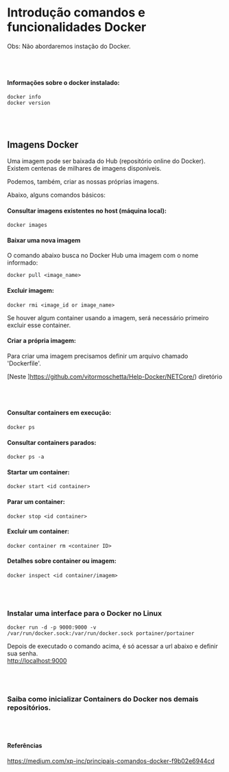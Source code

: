 # Introdução comandos e funcionalidades Docker

Obs: Não abordaremos instação do Docker.

<br>
<br>

#### Informações sobre o docker instalado:
```
docker info
docker version
```

<br>
<br>


## Imagens Docker

Uma imagem pode ser baixada do Hub (repositório online do Docker). Existem centenas de milhares de imagens disponíveis.

Podemos, também, criar as nossas próprias imagens.  

Abaixo, alguns comandos básicos:

#### Consultar imagens existentes no host (máquina local):
```
docker images
```

#### Baixar uma nova imagem
O comando abaixo busca no Docker Hub uma imagem com o nome informado:
```
docker pull <image_name>
```

#### Excluir imagem:
```
docker rmi <image_id or image_name>
```
Se houver algum container usando a imagem, será necessário primeiro excluir esse container.


#### Criar a própria imagem:
Para criar uma imagem precisamos definir um arquivo chamado 'Dockerfile'.  

[Neste ]https://github.com/vitormoschetta/Help-Docker/NETCore/) diretório

<br>
<br>



#### Consultar containers em execução:
```
docker ps 
```

#### Consultar containers parados:
```
docker ps -a
```

#### Startar um container:
```
docker start <id container>
```

#### Parar um container:
```
docker stop <id container>
```

#### Excluir um container:
```
docker container rm <container ID>
```

#### Detalhes sobre container ou imagem:
```
docker inspect <id container/imagem>
```

<br>
<br>

### Instalar uma interface para o Docker no Linux
```
docker run -d -p 9000:9000 -v /var/run/docker.sock:/var/run/docker.sock portainer/portainer
```
Depois de executado o comando acima, é só acessar a url abaixo e definir sua senha.      
<http://localhost:9000>  

<br>
<br>


### Saiba como inicializar Containers do Docker nos demais repositórios.

<br>
<br>

#### Referências
<https://medium.com/xp-inc/principais-comandos-docker-f9b02e6944cd>
